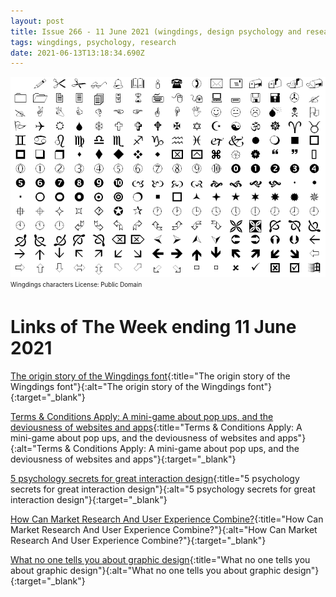 ```yaml
---
layout: post
title: Issue 266 - 11 June 2021 (wingdings, design psychology and research)
tags: wingdings, psychology, research
date: 2021-06-13T13:18:34.690Z
---
```

![The origin story of the Wingdings font](/assets/uploads/issue-266.png "The origin story of the Wingdings font")
<sub><sup>Wingdings characters License: Public Domain</sup></sub>

# Links of The Week ending 11 June 2021

[The origin story of the Wingdings font](https://uxdesign.cc/the-origin-story-of-the-wingdings-font-3b2ba088117f){:title="The origin story of the Wingdings font"}{:alt="The origin story of the Wingdings font"}{:target="_blank"}

[Terms & Conditions Apply: A mini-game about pop ups, and the deviousness of websites and apps](https://termsandconditions.game){:title="Terms & Conditions Apply: A mini-game about pop ups, and the deviousness of websites and apps"}{:alt="Terms & Conditions Apply: A mini-game about pop ups, and the deviousness of websites and apps"}{:target="_blank"}

[5 psychology secrets for great interaction design](https://thenextweb.com/news/5-psychology-secrets-for-great-interaction-design){:title="5 psychology secrets for great interaction design"}{:alt="5 psychology secrets for great interaction design"}{:target="_blank"}

[How Can Market Research And User Experience Combine?](https://www.research-live.com/article/news/how-can-market-research-and-user-experience-combine/id/5081472){:title="How Can Market Research And User Experience Combine?"}{:alt="How Can Market Research And User Experience Combine?"}{:target="_blank"}

[What no one tells you about graphic design](https://www.easier.com/140543-what-no-one-tells-you-about-graphic-design.html){:title="What no one tells you about graphic design"}{:alt="What no one tells you about graphic design"}{:target="_blank"}